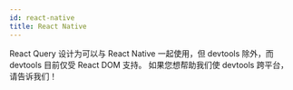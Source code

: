 ```yaml
---
id: react-native
title: React Native
---
```


React Query 设计为可以与 React Native 一起使用，但 devtools 除外，而 devtools 目前仅受 React DOM 支持。
如果您想帮助我们使 devtools 跨平台，请告诉我们！
